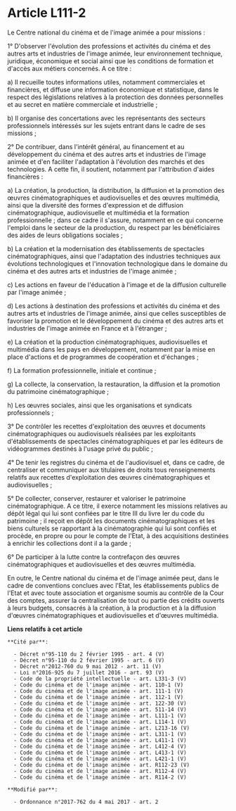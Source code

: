 # Article L111-2

Le Centre national du cinéma et de l'image animée a pour missions :

1° D'observer l'évolution des professions et activités du cinéma et des autres arts et industries de l'image animée, leur
environnement technique, juridique, économique et social ainsi que les conditions de formation et d'accès aux métiers
concernés. A ce titre :

a) Il recueille toutes informations utiles, notamment commerciales et financières, et diffuse une information économique et
statistique, dans le respect des législations relatives à la protection des données personnelles et au secret en matière
commerciale et industrielle ;

b) Il organise des concertations avec les représentants des secteurs professionnels intéressés sur les sujets entrant dans le
cadre de ses missions ;

2° De contribuer, dans l'intérêt général, au financement et au développement du cinéma et des autres arts et industries de
l'image animée et d'en faciliter l'adaptation à l'évolution des marchés et des technologies. A cette fin, il soutient,
notamment par l'attribution d'aides financières :

a) La création, la production, la distribution, la diffusion et la promotion des œuvres cinématographiques et audiovisuelles
et des œuvres multimédia, ainsi que la diversité des formes d'expression et de diffusion cinématographique, audiovisuelle et
multimédia et la formation professionnelle ; dans ce cadre il s'assure, notamment en ce qui concerne l'emploi dans le secteur
de la production, du respect par les bénéficiaires des aides de leurs obligations sociales ;

b) La création et la modernisation des établissements de spectacles cinématographiques, ainsi que l'adaptation des industries
techniques aux évolutions technologiques et l'innovation technologique dans le domaine du cinéma et des autres arts et
industries de l'image animée ;

c) Les actions en faveur de l'éducation à l'image et de la diffusion culturelle par l'image animée ;

d) Les actions à destination des professions et activités du cinéma et des autres arts et industries de l'image animée, ainsi
que celles susceptibles de favoriser la promotion et le développement du cinéma et des autres arts et industries de l'image
animée en France et à l'étranger ;

e) La création et la production cinématographiques, audiovisuelles et multimédia dans les pays en développement, notamment
par la mise en place d'actions et de programmes de coopération et d'échanges ;

f) La formation professionnelle, initiale et continue ;

g) La collecte, la conservation, la restauration, la diffusion et la promotion du patrimoine cinématographique ;

h) Les œuvres sociales, ainsi que les organisations et syndicats professionnels ;

3° De contrôler les recettes d'exploitation des œuvres et documents cinématographiques ou audiovisuels réalisées par les
exploitants d'établissements de spectacles cinématographiques et par les éditeurs de vidéogrammes destinés à l'usage privé du
public ;

4° De tenir les registres du cinéma et de l'audiovisuel et, dans ce cadre, de centraliser et communiquer aux titulaires de
droits tous renseignements relatifs aux recettes d'exploitation des œuvres cinématographiques et audiovisuelles ;

5° De collecter, conserver, restaurer et valoriser le patrimoine cinématographique. A ce titre, il exerce notamment les
missions relatives au dépôt légal qui lui sont confiées par le titre III du livre Ier du code du patrimoine ; il reçoit en
dépôt les documents cinématographiques et les biens culturels se rapportant à la cinématographie qui lui sont confiés et
procède, en propre ou pour le compte de l'Etat, à des acquisitions destinées à enrichir les collections dont il a la garde ;

6° De participer à la lutte contre la contrefaçon des œuvres cinématographiques et audiovisuelles et des œuvres multimédia.

En outre, le Centre national du cinéma et de l'image animée peut, dans le cadre de conventions conclues avec l'Etat, les
établissements publics de l'Etat et avec toute association et organisme soumis au contrôle de la Cour des comptes, assurer la
centralisation de tout ou partie des crédits ouverts à leurs budgets, consacrés à la création, à la production et à la
diffusion d'œuvres cinématographiques et audiovisuelles et d'œuvres multimédia.

**Liens relatifs à cet article**

	**Cité par**:

	  - Décret n°95-110 du 2 février 1995 - art. 4 (V)
	  - Décret n°95-110 du 2 février 1995 - art. 6 (V)
	  - Décret n°2012-760 du 9 mai 2012 - art. 11 (V)
	  - Loi n°2016-925 du 7 juillet 2016 - art. 93 (V)
	  - Code de la propriété intellectuelle - art. L331-3 (V)
	  - Code du cinéma et de l'image animée - art. 110-1 (V)
	  - Code du cinéma et de l'image animée - art. 111-1 (V)
	  - Code du cinéma et de l'image animée - art. 112-1 (V)
	  - Code du cinéma et de l'image animée - art. 122-30 (V)
	  - Code du cinéma et de l'image animée - art. 511-14 (V)
	  - Code du cinéma et de l'image animée - art. L111-1 (V)
	  - Code du cinéma et de l'image animée - art. L114-1 (V)
	  - Code du cinéma et de l'image animée - art. L213-16 (V)
	  - Code du cinéma et de l'image animée - art. L311-1 (V)
	  - Code du cinéma et de l'image animée - art. L411-1 (V)
	  - Code du cinéma et de l'image animée - art. L412-4 (V)
	  - Code du cinéma et de l'image animée - art. L413-1 (V)
	  - Code du cinéma et de l'image animée - art. L421-1 (V)
	  - Code du cinéma et de l'image animée - art. R112-23 (V)
	  - Code du cinéma et de l'image animée - art. R112-4 (V)
	  - Code du cinéma et de l'image animée - art. R114-2 (V)

	**Modifié par**:

	  - Ordonnance n°2017-762 du 4 mai 2017 - art. 2
